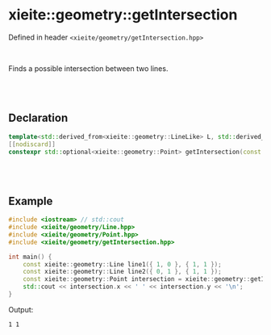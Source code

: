 # xieite::geometry::getIntersection
Defined in header `<xieite/geometry/getIntersection.hpp>`

<br/>

Finds a possible intersection between two lines.

<br/><br/>

## Declaration
```cpp
template<std::derived_from<xieite::geometry::LineLike> L, std::derived_from<xieite::geometry::LineLike> M>
[[nodiscard]]
constexpr std::optional<xieite::geometry::Point> getIntersection(const L& lineLike1, const M& lineLike2) noexcept;
```

<br/><br/>

## Example
```cpp
#include <iostream> // std::cout
#include <xieite/geometry/Line.hpp>
#include <xieite/geometry/Point.hpp>
#include <xieite/geometry/getIntersection.hpp>

int main() {
	const xieite::geometry::Line line1({ 1, 0 }, { 1, 1 });
	const xieite::geometry::Line line2({ 0, 1 }, { 1, 1 });
	const xieite::geometry::Point intersection = xieite::geometry::getIntersection(line1, line2).value_or(xieite::geometry::Point(0, 0));
	std::cout << intersection.x << ' ' << intersection.y << '\n';
}
```
Output:
```
1 1
```
